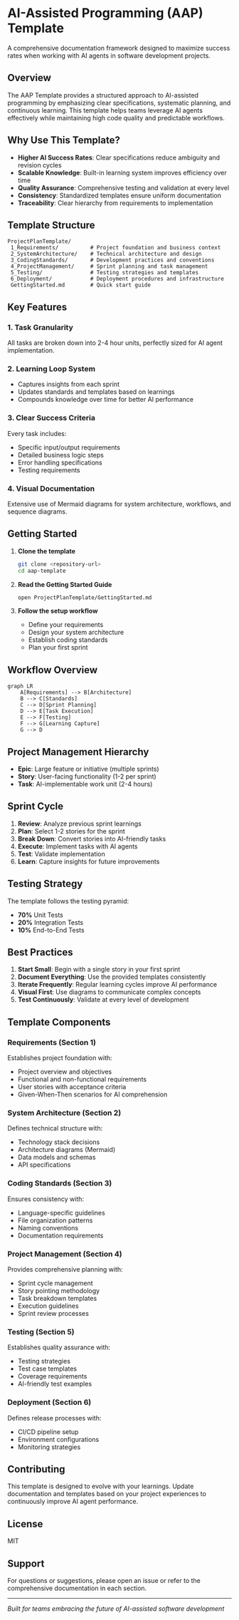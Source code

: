 # AI-Assisted Programming (AAP) Template

A comprehensive documentation framework designed to maximize success rates when working with AI agents in software development projects.

## Overview

The AAP Template provides a structured approach to AI-assisted programming by emphasizing clear specifications, systematic planning, and continuous learning. This template helps teams leverage AI agents effectively while maintaining high code quality and predictable workflows.

## Why Use This Template?

- **Higher AI Success Rates**: Clear specifications reduce ambiguity and revision cycles
- **Scalable Knowledge**: Built-in learning system improves efficiency over time
- **Quality Assurance**: Comprehensive testing and validation at every level
- **Consistency**: Standardized templates ensure uniform documentation
- **Traceability**: Clear hierarchy from requirements to implementation

## Template Structure

```
ProjectPlanTemplate/
 1_Requirements/          # Project foundation and business context
 2_SystemArchitecture/    # Technical architecture and design
 3_CodingStandards/       # Development practices and conventions
 4_ProjectManagement/     # Sprint planning and task management
 5_Testing/               # Testing strategies and templates
 6_Deployment/            # Deployment procedures and infrastructure
 GettingStarted.md        # Quick start guide
```

## Key Features

### 1. Task Granularity

All tasks are broken down into 2-4 hour units, perfectly sized for AI agent implementation.

### 2. Learning Loop System

- Captures insights from each sprint
- Updates standards and templates based on learnings
- Compounds knowledge over time for better AI performance

### 3. Clear Success Criteria

Every task includes:

- Specific input/output requirements
- Detailed business logic steps
- Error handling specifications
- Testing requirements

### 4. Visual Documentation

Extensive use of Mermaid diagrams for system architecture, workflows, and sequence diagrams.

## Getting Started

1. **Clone the template**

   ```bash
   git clone <repository-url>
   cd aap-template
   ```

2. **Read the Getting Started Guide**

   ```bash
   open ProjectPlanTemplate/GettingStarted.md
   ```

3. **Follow the setup workflow**
   - Define your requirements
   - Design your system architecture
   - Establish coding standards
   - Plan your first sprint

## Workflow Overview

```mermaid
graph LR
    A[Requirements] --> B[Architecture]
    B --> C[Standards]
    C --> D[Sprint Planning]
    D --> E[Task Execution]
    E --> F[Testing]
    F --> G[Learning Capture]
    G --> D
```

## Project Management Hierarchy

- **Epic**: Large feature or initiative (multiple sprints)
- **Story**: User-facing functionality (1-2 per sprint)
- **Task**: AI-implementable work unit (2-4 hours)

## Sprint Cycle

1. **Review**: Analyze previous sprint learnings
2. **Plan**: Select 1-2 stories for the sprint
3. **Break Down**: Convert stories into AI-friendly tasks
4. **Execute**: Implement tasks with AI agents
5. **Test**: Validate implementation
6. **Learn**: Capture insights for future improvements

## Testing Strategy

The template follows the testing pyramid:

- **70%** Unit Tests
- **20%** Integration Tests
- **10%** End-to-End Tests

## Best Practices

1. **Start Small**: Begin with a single story in your first sprint
2. **Document Everything**: Use the provided templates consistently
3. **Iterate Frequently**: Regular learning cycles improve AI performance
4. **Visual First**: Use diagrams to communicate complex concepts
5. **Test Continuously**: Validate at every level of development

## Template Components

### Requirements (Section 1)

Establishes project foundation with:

- Project overview and objectives
- Functional and non-functional requirements
- User stories with acceptance criteria
- Given-When-Then scenarios for AI comprehension

### System Architecture (Section 2)

Defines technical structure with:

- Technology stack decisions
- Architecture diagrams (Mermaid)
- Data models and schemas
- API specifications

### Coding Standards (Section 3)

Ensures consistency with:

- Language-specific guidelines
- File organization patterns
- Naming conventions
- Documentation requirements

### Project Management (Section 4)

Provides comprehensive planning with:

- Sprint cycle management
- Story pointing methodology
- Task breakdown templates
- Execution guidelines
- Sprint review processes

### Testing (Section 5)

Establishes quality assurance with:

- Testing strategies
- Test case templates
- Coverage requirements
- AI-friendly test examples

### Deployment (Section 6)

Defines release processes with:

- CI/CD pipeline setup
- Environment configurations
- Monitoring strategies

## Contributing

This template is designed to evolve with your learnings. Update documentation and templates based on your project experiences to continuously improve AI agent performance.

## License

MIT

## Support

For questions or suggestions, please open an issue or refer to the comprehensive documentation in each section.

---

_Built for teams embracing the future of AI-assisted software development_
